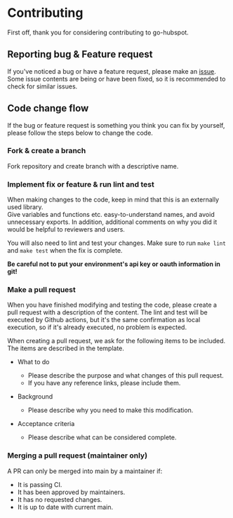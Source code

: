 # Contributing

First off, thank you for considering contributing to go-hubspot.

## Reporting bug & Feature request

If you've noticed a bug or have a feature request, please make an [issue](https://github.com/FrankieHealth/go-hubspot/issues).  
Some issue contents are being or have been fixed, so it is recommended to check for similar issues.  

## Code change flow

If the bug or feature request is something you think you can fix by yourself, please follow the steps below to change the code.

### Fork & create a branch

Fork repository and create branch with a descriptive name.  

### Implement fix or feature & run lint and test

When making changes to the code, keep in mind that this is an externally used library.  
Give variables and functions etc. easy-to-understand names, and avoid unnecessary exports. In addition, additional comments on why you did it would be helpful to reviewers and users.

You will also need to lint and test your changes. Make sure to run `make lint` and `make test` when the fix is complete.

**Be careful not to put your environment's api key or oauth information in git!**

### Make a pull request

When you have finished modifying and testing the code, please create a pull request with a description of the content. The lint and test will be executed by Github actions, but it's the same confirmation as local execution, so if it's already executed, no problem is expected.

When creating a pull request, we ask for the following items to be included. The items are described in the template.

- What to do  
  - Please describe the purpose and what changes of this pull request.
  - If you have any reference links, please include them.

- Background  
  - Please describe why you need to make this modification.

- Acceptance criteria  
  - Please describe what can be considered complete.

### Merging a pull request (maintainer only)

A PR can only be merged into main by a maintainer if:
- It is passing CI.
- It has been approved by maintainers.
- It has no requested changes.
- It is up to date with current main.
